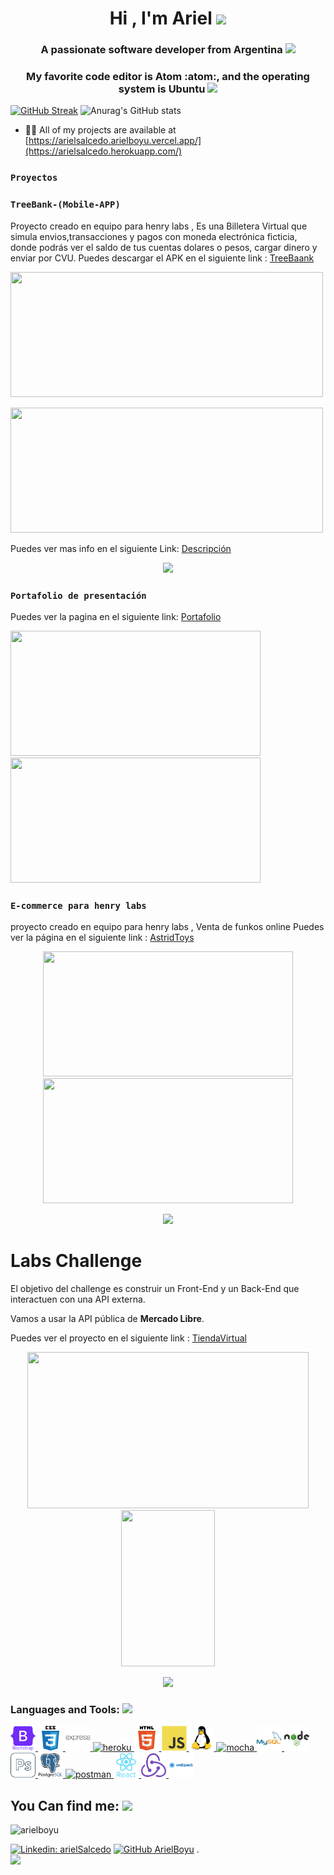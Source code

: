 <h1 align="center">Hi , I'm Ariel <img src=https://media1.giphy.com/media/7YDd9Vswmk7MZrYVyi/giphy.webp?cid=ecf05e47mg7oiybxlkoh3spfhvomj7rwhd9qo7j1fd0aq8vg&rid=giphy.webp width="50">  </h1>
<h3  align="center">A passionate software developer from Argentina <img src=https://media2.giphy.com/media/cnQkpQGOJzIoyLuHag/200w.webp?cid=ecf05e477cwulm6v7cmk9prkl27aq7i6jq8mz77ffbdh333s&rid=200w.webp width="50"> </h3>
<h3  align="center">
My favorite code editor is Atom   :atom:,  and the operating system is Ubuntu <img src=https://i.pinimg.com/originals/21/bb/6e/21bb6e97a54399f9cbfd483188d1685b.gif width="50"> </h3>


[![GitHub Streak](https://github-readme-streak-stats.herokuapp.com?user=arielboyu&theme=black-ice&border=231f1f)](https://github.com/DenverCoder1/github-readme-streak-stats)
![Anurag's GitHub stats](https://github-readme-stats.vercel.app/api?username=arielboyu&theme=blue-green)




- 👨‍💻 All of my projects are available at [https://arielsalcedo.arielboyu.vercel.app/](https://arielsalcedo.herokuapp.com/)


### `Proyectos`



### `TreeBank-(Mobile-APP)`

Proyecto creado en equipo para henry labs , Es una Billetera Virtual que simula envios,transacciones y pagos con moneda electrónica ficticia, donde podrás ver el saldo de tus cuentas dolares o pesos, cargar dinero y enviar por CVU.
Puedes descargar el APK en el siguiente link  : [TreeBaank](https://drive.google.com/file/d/1ZBBJfk34kLWOKT6QSCeHXc1n09jh6v0S/view?usp=sharing)

  <p >
            <img  src='https://scontent.faep14-2.fna.fbcdn.net/v/t1.0-9/153867221_255945016056954_2869797233218830518_n.jpg?_nc_cat=111&ccb=3&_nc_sid=730e14&_nc_ohc=xsuE5QhxC8IAX-2se2N&_nc_ht=scontent.faep14-2.fna&oh=6e9f10e951aa40a105ddc3a0e69f812f&oe=605A9CFE'width="500" height="200" </img>
  </p>
      <img  src='https://scontent.faep14-2.fna.fbcdn.net/v/t1.0-0/c87.0.206.206a/p206x206/153488657_255944926056963_6428303226268309338_n.jpg?_nc_cat=100&ccb=1-3&_nc_sid=da31f3&_nc_ohc=B3VEVi7EE8AAX_VMq09&_nc_ht=scontent.faep14-2.fna&tp=27&oh=56aeda834e7a50a7bb6c070c6c65cc54&oe=60827DCC'width="500" height="200" </img>
</p>

Puedes ver mas info en el siguiente Link: [Descripción](https://docs.google.com/presentation/d/1R5qJQgjqdAa9ach0rT4UwEqhyTLiU9KfVgwREJyXYRc/edit#slide=id.p23)

<p align='center'>
    <img style= width:50px src='https://media1.giphy.com/media/X7Oe8SfCbv5GSzDGFl/100.webp?cid=ecf05e472dte91ha2ua54kv8x8xyp6icg53zs36lfr09bvxu&rid=100.webp' </img>
</p>



### `Portafolio de presentación`

Puedes ver la pagina en el siguiente link: [Portafolio](https://arielsalcedo.herokuapp.com/)



  <p >
     <img  src='https://scontent.faep24-1.fna.fbcdn.net/v/t1.0-9/143643216_241034104214712_5762970673089158836_o.jpg?_nc_cat=105&ccb=3&_nc_sid=730e14&_nc_ohc=syF4HJbX4fAAX8_LLHD&_nc_ht=scontent.faep24-1.fna&oh=6c96ddace05f1544042b6bb9c1d520eb&oe=606180A9'width="400" height="200" </img>
      <img  src='https://scontent.faep24-1.fna.fbcdn.net/v/t1.0-9/143798554_241034074214715_8819548947478060592_o.jpg?_nc_cat=104&ccb=3&_nc_sid=730e14&_nc_ohc=43WlK0iVk10AX_zAxZC&_nc_ht=scontent.faep24-1.fna&oh=7da0a3ef4d6870d8526573489b8123b1&oe=6061A6A0'width="400" height="200" </img>


  </p>


### `E-commerce para henry labs`

proyecto creado en equipo para henry labs , Venta de funkos online
Puedes ver la página en el siguiente link  : [AstridToys](https://astridtoys.herokuapp.com/products)

<p align='center'>
    <img  src='https://scontent.faep14-2.fna.fbcdn.net/v/t1.0-9/139308449_232164315101691_6948644297216951867_o.jpg?_nc_cat=104&ccb=3&_nc_sid=730e14&_nc_ohc=WK7_cTNkXtwAX_C6gh9&_nc_ht=scontent.faep14-2.fna&oh=91bd2a6bda51d68e32518a0378fef7ae&oe=60608B60'width="400" height="200" </img>
        <img  src='https://scontent.faep14-2.fna.fbcdn.net/v/t1.0-9/138891539_232164281768361_4410102705406138241_o.jpg?_nc_cat=104&ccb=3&_nc_sid=730e14&_nc_ohc=XPm8MIYDjyAAX_7LDW9&_nc_ht=scontent.faep14-2.fna&oh=960402c179c71ab4a3df0dd385d1b3f7&oe=605AE2CE'width="400" height="200" </img>
</p>


<p align='center'>
    <img style= width:50px src='https://media0.giphy.com/media/Kxz0KxYONqIhIGXK0F/giphy.webp?cid=ecf05e47uo1z30l1ej5zbogfo314vfc72sbcfp4rkx6raidr&rid=giphy.webp' </img>
</p>



# Labs Challenge

El objetivo del challenge es construir un Front-End y un Back-End que interactuen con una API externa.


Vamos a usar la API pública de **Mercado Libre**.

Puedes ver el proyecto en el siguiente link : [TiendaVirtual](https://tiendavirtualapp.herokuapp.com/)


<p align='center'>
    <img  src='https://scontent.faep14-2.fna.fbcdn.net/v/t1.0-9/138827812_231399731844816_7714682716009636190_o.jpg?_nc_cat=105&ccb=3&_nc_sid=730e14&_nc_ohc=6RpS26bLd2QAX-ruS-f&_nc_ht=scontent.faep14-2.fna&oh=daf06da1723f05edd1ac1418dd7426f4&oe=605B36A9'width="450" height="250" </img>
        <img  src='https://scontent.faep24-1.fna.fbcdn.net/v/t1.0-9/139504442_232105148440941_4345287256914133085_n.jpg?_nc_cat=109&ccb=3&_nc_sid=730e14&_nc_ohc=1tns4i8fa_cAX__Nso2&_nc_ht=scontent.faep24-1.fna&oh=667a4f301baec9563150cc96a7cd07d6&oe=6060AFDC'width="150" height="250" </img>
</p>



<p align='center'>
    <img src='https://media3.giphy.com/media/ZZGwSLGlt7prkbV2Fi/200w.webp?cid=ecf05e479dwim8xxkb2p3ozqlex66yz8vtti34hmyjerf2g8&rid=200w.webp' </img>
</p>




<h3 align="left">Languages and Tools: <img src=https://media1.giphy.com/media/H7AmqyARFEc7S1Smtl/200w.webp?cid=ecf05e47pv8js1z7ijkcea4m3f4hry5projhrlbgyc0m65te&rid=200w.webp width="25"></h3>
<p align="left"> <a href="https://getbootstrap.com" target="_blank"> <img src="https://raw.githubusercontent.com/devicons/devicon/master/icons/bootstrap/bootstrap-plain-wordmark.svg" alt="bootstrap" width="40" height="40"/> </a> <a href="https://www.w3schools.com/css/" target="_blank"> <img src="https://raw.githubusercontent.com/devicons/devicon/master/icons/css3/css3-original-wordmark.svg" alt="css3" width="40" height="40"/> </a> <a href="https://expressjs.com" target="_blank"> <img src="https://raw.githubusercontent.com/devicons/devicon/master/icons/express/express-original-wordmark.svg" alt="express" width="40" height="40"/> </a> <a href="https://heroku.com" target="_blank"> <img src="https://www.vectorlogo.zone/logos/heroku/heroku-icon.svg" alt="heroku" width="40" height="40"/> </a> <a href="https://www.w3.org/html/" target="_blank"> <img src="https://raw.githubusercontent.com/devicons/devicon/master/icons/html5/html5-original-wordmark.svg" alt="html5" width="40" height="40"/> </a> <a href="https://developer.mozilla.org/en-US/docs/Web/JavaScript" target="_blank"> <img src="https://raw.githubusercontent.com/devicons/devicon/master/icons/javascript/javascript-original.svg" alt="javascript" width="40" height="40"/> </a> <a href="https://www.linux.org/" target="_blank"> <img src="https://raw.githubusercontent.com/devicons/devicon/master/icons/linux/linux-original.svg" alt="linux" width="40" height="40"/> </a> <a href="https://mochajs.org" target="_blank"> <img src="https://www.vectorlogo.zone/logos/mochajs/mochajs-icon.svg" alt="mocha" width="40" height="40"/> </a> <a href="https://www.mysql.com/" target="_blank"> <img src="https://raw.githubusercontent.com/devicons/devicon/master/icons/mysql/mysql-original-wordmark.svg" alt="mysql" width="40" height="40"/> </a> <a href="https://nodejs.org" target="_blank"> <img src="https://raw.githubusercontent.com/devicons/devicon/master/icons/nodejs/nodejs-original-wordmark.svg" alt="nodejs" width="40" height="40"/> </a> <a href="https://www.photoshop.com/en" target="_blank"> <img src="https://raw.githubusercontent.com/devicons/devicon/master/icons/photoshop/photoshop-line.svg" alt="photoshop" width="40" height="40"/> </a> <a href="https://www.postgresql.org" target="_blank"> <img src="https://raw.githubusercontent.com/devicons/devicon/master/icons/postgresql/postgresql-original-wordmark.svg" alt="postgresql" width="40" height="40"/> </a> <a href="https://postman.com" target="_blank"> <img src="https://www.vectorlogo.zone/logos/getpostman/getpostman-icon.svg" alt="postman" width="40" height="40"/> </a> <a href="https://reactjs.org/" target="_blank"> <img src="https://raw.githubusercontent.com/devicons/devicon/master/icons/react/react-original-wordmark.svg" alt="react" width="40" height="40"/> </a> <a href="https://redux.js.org" target="_blank"> <img src="https://raw.githubusercontent.com/devicons/devicon/master/icons/redux/redux-original.svg" alt="redux" width="40" height="40"/> </a> <a href="https://webpack.js.org" target="_blank"> <img src="https://raw.githubusercontent.com/devicons/devicon/d00d0969292a6569d45b06d3f350f463a0107b0d/icons/webpack/webpack-original-wordmark.svg" alt="webpack" width="40" height="40"/> </a> </p>




<h2> You Can find me: <img src=https://media4.giphy.com/media/kBT8T9yaHWucie70BX/200.webp?cid=ecf05e47g1w57wstaa5v90qsxm39u1aclbjsy3ck8o0o1xrs&rid=200.webp width="50"></h2>

<p align="left"> <img src="https://komarev.com/ghpvc/?username=arielboyu&label=Profile%20views&color=0e75b6&style=flat" alt="arielboyu" /> </p>



[![Linkedin: arielSalcedo](https://img.shields.io/badge/-ArielSalcedo-blue?style=flat-square&logo=Linkedin&logoColor=white&link=https://www.linkedin.com/in/ArielSalcedo/)](https://www.linkedin.com/in/ariel-salcedo-b423b61ba/)
[![GitHub ArielBoyu](https://img.shields.io/github/followers/arielBoyu?label=arielBoyu&style=social)](https://github.com/arielboyu)
.  
[![](https://img.shields.io/badge/Gmail-edgararielsalcedo@gmail.com-red)](mailto:edgararielsalcedo@gmail.com)
